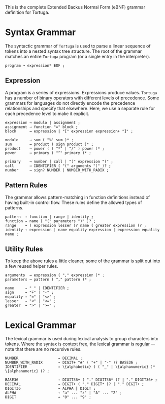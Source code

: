 This is the complete Extended Backus Normal Form (eBNF) grammar definition for Tortuga.

# Syntax Grammar
The syntactic grammar of `Tortuga` is used to parse a linear sequence of tokens into a nested syntax tree structure. The root of the grammar matches an entire `Tortuga` program (or a single entry in the interpreter).

```ebnf
program → expression* EOF ;
```

## Expression
A program is a series of expressions. Expressions produce values. `Tortuga` has a number of binary operators with different levels of precedence. Some grammars for languages do not directly encode the precedence relationships and specify that elsewhere. Here, we use a separate rule for each precedence level to make it explicit.

```ebnf
expression → modulo | assignment ;
assignment → function "=" block ;
block      → expression | "[" expression expression+ "]" ;

modulo     → sum ( "%" sum )* ;
sum        → product ( sign product )* ;
product    → power ( ( "*" | "/" ) power )* ;
power      → primary ( "^" primary )* ;

primary    → number | call | "(" expression ")" ;
call       → IDENTIFIER ( "(" arguments ")" )? ;
number     → sign? NUMBER | NUMBER_WITH_RADIX ;
```

## Pattern Rules
The grammar allows pattern-matching in function definitions instead of having built-in control flow. These rules define the allowed types of patterns.

```ebnf
pattern  → function | range | identity ;
function → name ( "(" parameters ")" )? ;
range    → ( expression lesser )? name ( greater expression )? ;
identity → expression | name equality expression | expression equality name ; 
```

## Utility Rules
To keep the above rules a little cleaner, some of the grammar is split out into a few reused helper rules.

```ebnf
arguments  → expression ( "," expression )* ;
parameters → pattern ( "," pattern )* ;

name     → "_" | IDENTIFIER ;
sign     → "+" | "-" ;
equality → "=" | "<>" ;
lesser   → "<" | "<=" ;
greater  → ">" | ">=" ;
```

# Lexical Grammar
The lexical grammar is used during lexical analysis to group characters into tokens. Where the syntax is [context free](https://en.wikipedia.org/wiki/Context-free_grammar), the lexical grammar is [regular](https://en.wikipedia.org/wiki/Regular_grammar) -- note that there are no recursive rules.

```ebnf
NUMBER                  → DECIMAL ;
NUMBER_WITH_RADIX       → DIGIT+ "#" ( "+" | "-" )? BASE36 ;
IDENTIFIER              → \{alphabetic} ( ( "_" | \{alphanumeric} )*  \{alphanumeric} )? ;

BASE36                  → DIGIT36+ ( "." DIGIT36* )? | "." DIGIT36+ ;
DECIMAL                 → DIGIT+ ( "." DIGIT* )? | "." DIGIT+ ;
DIGIT36                 → ALPHA | DIGIT ;
ALPHA                   → "a" ... "z" | "A" ... "Z" ;
DIGIT                   → "0" ... "9" ;
```